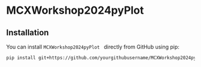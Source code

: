 # MCXWorkshop2024pyPlot

## Installation

You can install `MCXWorkshop2024pyPlot ` directly from GitHub using pip:

```bash
pip install git+https://github.com/yourgithubusername/MCXWorkshop2024pyPlot.git


